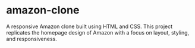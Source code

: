 # amazon-clone
A responsive Amazon clone built using HTML and CSS. This project replicates the homepage design of Amazon with a focus on layout, styling, and responsiveness.
